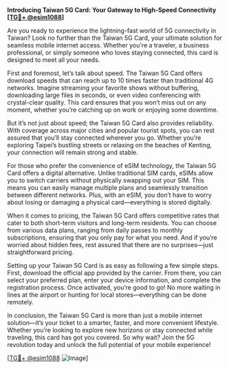 **Introducing Taiwan 5G Card: Your Gateway to High-Speed Connectivity [[TG💪+ @esim1088](https://t.me/s/esim1088)]**

Are you ready to experience the lightning-fast world of 5G connectivity in Taiwan? Look no further than the Taiwan 5G Card, your ultimate solution for seamless mobile internet access. Whether you're a traveler, a business professional, or simply someone who loves staying connected, this card is designed to meet all your needs.

First and foremost, let’s talk about speed. The Taiwan 5G Card offers download speeds that can reach up to 10 times faster than traditional 4G networks. Imagine streaming your favorite shows without buffering, downloading large files in seconds, or even video conferencing with crystal-clear quality. This card ensures that you won’t miss out on any moment, whether you’re catching up on work or enjoying some downtime.

But it’s not just about speed; the Taiwan 5G Card also provides reliability. With coverage across major cities and popular tourist spots, you can rest assured that you’ll stay connected wherever you go. Whether you’re exploring Taipei’s bustling streets or relaxing on the beaches of Kenting, your connection will remain strong and stable.

For those who prefer the convenience of eSIM technology, the Taiwan 5G Card offers a digital alternative. Unlike traditional SIM cards, eSIMs allow you to switch carriers without physically swapping out your SIM. This means you can easily manage multiple plans and seamlessly transition between different networks. Plus, with an eSIM, you don’t have to worry about losing or damaging a physical card—everything is stored digitally.

When it comes to pricing, the Taiwan 5G Card offers competitive rates that cater to both short-term visitors and long-term residents. You can choose from various data plans, ranging from daily passes to monthly subscriptions, ensuring that you only pay for what you need. And if you’re worried about hidden fees, rest assured that there are no surprises—just straightforward pricing.

Setting up your Taiwan 5G Card is as easy as following a few simple steps. First, download the official app provided by the carrier. From there, you can select your preferred plan, enter your device information, and complete the registration process. Once activated, you’re good to go! No more waiting in lines at the airport or hunting for local stores—everything can be done remotely.

In conclusion, the Taiwan 5G Card is more than just a mobile internet solution—it’s your ticket to a smarter, faster, and more convenient lifestyle. Whether you’re looking to explore new horizons or stay connected while traveling, this card has got you covered. So why wait? Join the 5G revolution today and unlock the full potential of your mobile experience!

[[TG💪+ @esim1088](https://t.me/s/esim1088) ![Image](https://i.postimg.cc/Y0z9fWf4/image.png)]